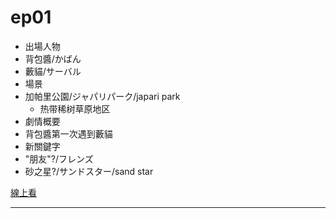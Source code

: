 
# ep01

* 出場人物
 * 背包醬/かばん
 * 藪貓/サーバル
* 場景
 * 加帕里公園/ジャパリパーク/japari park
   * 热带稀树草原地区
* 劇情概要
 * 背包醬第一次遇到藪貓
* 新關鍵字
 * "朋友"?/フレンズ
 * 砂之星?/サンドスター/sand star
 
 
 
 






[線上看][z01]

***
[z01]:http://bangumi.bilibili.com/anime/5796/play#100603